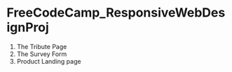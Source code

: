 # FreeCodeCamp_ResponsiveWebDesignProj

1.  The Tribute Page
2.  The Survey Form
3.  Product Landing page
